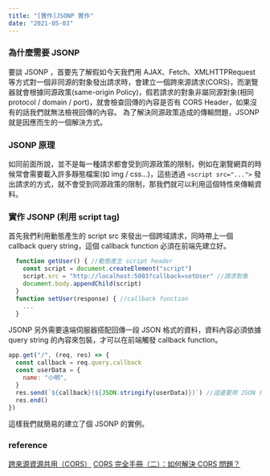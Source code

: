 ```yaml
---
title: "[實作]JSONP 實作"
date: "2021-05-03"
---
```


### 為什麼需要 JSONP

要談 JSONP ，首要先了解假如今天我們用 AJAX、Fetch、XMLHTTPRequest 等方式對一個非同源的對象發出請求時，會建立一個跨來源請求(CORS)，而瀏覽器就會根據同源政策(same-origin Policy)，假若請求的對象非屬同源對象(相同 protocol / domain / port)，就會檢查回傳的內容是否有 CORS Header，如果沒有的話我們就無法檢視回傳的內容。
為了解決同源政策造成的傳輸問題，JSONP 就是因應而生的一個解決方式。

### JSONP 原理

如同前面所說，並不是每一種請求都會受到同源政策的限制，例如在瀏覽網頁的時候常會需要載入許多靜態檔案(如 img / css...)，這些透過 `<script src="...">` 發出請求的方式，就不會受到同源政策的限制，那我們就可以利用這個特性來傳輸資料。

### 實作 JSONP (利用 script tag)

首先我們利用動態產生的 script src 來發出一個跨域請求，同時帶上一個 callback query string，這個 callback function 必須在前端先建立好。

```js
  function getUser() { //動態產生 script header
    const script = document.createElement("script")
    script.src = "http://localhost:5003?callback=setUser" //請求對象
    document.body.appendChild(script)
  }
  function setUser(response) { //callback function
    ...
  }
```

JSONP 另外需要遠端伺服器搭配回傳一段 JSON 格式的資料，資料內容必須依據 query string 的內容來包裝，才可以在前端觸發 callback function。

```js
app.get("/", (req, res) => {
  const callback = req.query.callback
  const userData = {
    name: "小明",
  }
  res.send(`${callback}(${JSON.stringify(userData)})`) //這邊要用 JSON 傳送
  res.end()
})
```

這樣我們就簡易的建立了個 JSONP 的實例。

### reference

[跨來源資源共用（CORS）](https://developer.mozilla.org/zh-TW/docs/Web/HTTP/CORS)
[CORS 完全手冊（二）：如何解決 CORS 問題？](https://blog.huli.tw/2021/02/19/cors-guide-2/)
